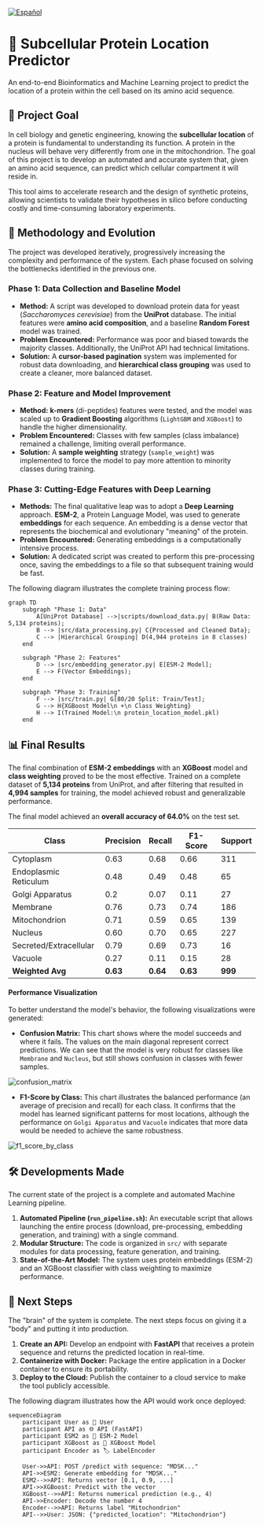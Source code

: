 [![Español](https://img.shields.io/badge/Language-Español-yellow.svg)](README.md)

# 🧬 Subcellular Protein Location Predictor

An end-to-end Bioinformatics and Machine Learning project to predict the location of a protein within the cell based on its amino acid sequence.

## 🎯 Project Goal

In cell biology and genetic engineering, knowing the **subcellular location** of a protein is fundamental to understanding its function. A protein in the nucleus will behave very differently from one in the mitochondrion. The goal of this project is to develop an automated and accurate system that, given an amino acid sequence, can predict which cellular compartment it will reside in.

This tool aims to accelerate research and the design of synthetic proteins, allowing scientists to validate their hypotheses in silico before conducting costly and time-consuming laboratory experiments.

## 🚀 Methodology and Evolution

The project was developed iteratively, progressively increasing the complexity and performance of the system. Each phase focused on solving the bottlenecks identified in the previous one.

### Phase 1: Data Collection and Baseline Model

-   **Method:** A script was developed to download protein data for yeast (*Saccharomyces cerevisiae*) from the **UniProt** database. The initial features were **amino acid composition**, and a baseline **Random Forest** model was trained.
-   **Problem Encountered:** Performance was poor and biased towards the majority classes. Additionally, the UniProt API had technical limitations.
-   **Solution:** A **cursor-based pagination** system was implemented for robust data downloading, and **hierarchical class grouping** was used to create a cleaner, more balanced dataset.

### Phase 2: Feature and Model Improvement

-   **Method:** **k-mers** (di-peptides) features were tested, and the model was scaled up to **Gradient Boosting** algorithms (`LightGBM` and `XGBoost`) to handle the higher dimensionality.
-   **Problem Encountered:** Classes with few samples (class imbalance) remained a challenge, limiting overall performance.
-   **Solution:** A **sample weighting** strategy (`sample_weight`) was implemented to force the model to pay more attention to minority classes during training.

### Phase 3: Cutting-Edge Features with Deep Learning

-   **Methods:** The final qualitative leap was to adopt a **Deep Learning** approach. **ESM-2**, a Protein Language Model, was used to generate **embeddings** for each sequence. An embedding is a dense vector that represents the biochemical and evolutionary "meaning" of the protein.
-   **Problem Encountered:** Generating embeddings is a computationally intensive process.
-   **Solution:** A dedicated script was created to perform this pre-processing once, saving the embeddings to a file so that subsequent training would be fast.

The following diagram illustrates the complete training process flow:

``` mermaid
graph TD
    subgraph "Phase 1: Data" 
        A[UniProt Database] -->|scripts/download_data.py| B(Raw Data: 5,134 proteins);
        B --> |src/data_processing.py| C{Processed and Cleaned Data};
        C --> |Hierarchical Grouping| D(4,944 proteins in 8 classes)
    end
    
    subgraph "Phase 2: Features" 
        D --> |src/embedding_generator.py| E[ESM-2 Model];
        E --> F(Vector Embeddings);
    end
    
    subgraph "Phase 3: Training" 
        F --> |src/train.py| G[80/20 Split: Train/Test];
        G --> H{XGBoost Model\n +\n Class Weighting}
        H --> I(Trained Model:\n protein_location_model.pkl)
    end
```

## 📊 Final Results

The final combination of **ESM-2 embeddings** with an **XGBoost** model and **class weighting** proved to be the most effective. Trained on a complete dataset of **5,134 proteins** from UniProt, and after filtering that resulted in **4,994 samples** for training, the model achieved robust and generalizable performance.

The final model achieved an **overall accuracy of 64.0%** on the test set.

| Class                  | Precision | Recall    | F1-Score | Support |
|------------------------|-----------|-----------|----------|---------|
| Cytoplasm              | 0.63      | 0.68      | 0.66     | 311     |
| Endoplasmic Reticulum  | 0.48      | 0.49      | 0.48     | 65      |
| Golgi Apparatus        | 0.2       | 0.07      | 0.11     | 27      |
| Membrane               | 0.76      | 0.73      | 0.74     | 186     |
| Mitochondrion          | 0.71      | 0.59      | 0.65     | 139     |
| Nucleus                | 0.60      | 0.70      | 0.65     | 227     |
| Secreted/Extracellular | 0.79      | 0.69      | 0.73     | 16      |
| Vacuole                | 0.27      | 0.11      | 0.15     | 28      |
| **Weighted Avg**       | **0.63**  | **0.64**  | **0.63** | **999** |

#### Performance Visualization

To better understand the model's behavior, the following visualizations were generated:

-   **Confusion Matrix:** This chart shows where the model succeeds and where it fails. The values on the main diagonal represent correct predictions. We can see that the model is very robust for classes like `Membrane` and `Nucleus`, but still shows confusion in classes with fewer samples.

![confusion_matrix](reports/figures/confusion_matrix.png)

- **F1-Score by Class:** This chart illustrates the balanced performance (an average of precision and recall) for each class. It confirms that the model has learned significant patterns for most locations, although the performance on `Golgi Apparatus` and `Vacuole` indicates that more data would be needed to achieve the same robustness.

![f1_score_by_class](reports/figures/f1_scores_by_class.png)

## 🛠️ Developments Made

The current state of the project is a complete and automated Machine Learning pipeline.

1. **Automated Pipeline (`run_pipeline.sh`):** An executable script that allows launching the entire process (download, pre-processing, embedding generation, and training) with a single command.
2. **Modular Structure:** The code is organized in `src/` with separate modules for data processing, feature generation, and training.
3. **State-of-the-Art Model:** The system uses protein embeddings (ESM-2) and an XGBoost classifier with class weighting to maximize performance.

## 🔮 Next Steps

The "brain" of the system is complete. The next steps focus on giving it a "body" and putting it into production.

1. **Create an API:** Develop an endpoint with **FastAPI** that receives a protein sequence and returns the predicted location in real-time.
2. **Containerize with Docker:** Package the entire application in a Docker container to ensure its portability.
3. **Deploy to the Cloud:** Publish the container to a cloud service to make the tool publicly accessible.

The following diagram illustrates how the API would work once deployed:

```mermaid
sequenceDiagram
    participant User as 👤 User
    participant API as 🌐 API (FastAPI)
    participant ESM2 as 🧠 ESM-2 Model
    participant XGBoost as 🌳 XGBoost Model
    participant Encoder as 🏷️ LabelEncoder

    User->>API: POST /predict with sequence: "MDSK..."
    API->>ESM2: Generate embedding for "MDSK..."
    ESM2-->>API: Returns vector [0.1, 0.9, ...]
    API->>XGBoost: Predict with the vector
    XGBoost-->>API: Returns numerical prediction (e.g., 4)
    API->>Encoder: Decode the number 4
    Encoder-->>API: Returns label "Mitochondrion"
    API-->>User: JSON: {"predicted_location": "Mitochondrion"}
```

